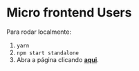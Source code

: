 # Micro frontend Users

Para rodar localmente:

1. `yarn`
2. `npm start standalone`
3. Abra a página clicando **[aqui](http://localhost:3020)**.